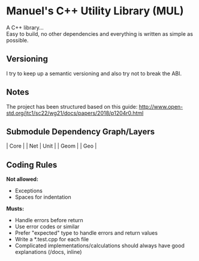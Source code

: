# Manuel's C++ Utility Library (MUL)

A C++ library... \
Easy to build, no other dependencies and everything is written as simple as possible.

## Versioning

I try to keep up a semantic versioning and also try not to break the ABI.

## Notes
The project has been structured based on this guide: http://www.open-std.org/jtc1/sc22/wg21/docs/papers/2018/p1204r0.html

## Submodule Dependency Graph/Layers

| Core |
| Net | Unit |
| Geom |
| Geo |

## Coding Rules

**Not allowed:**
- Exceptions
- Spaces for indentation

**Musts:**
- Handle errors before return
- Use error codes or similar
- Prefer "expected" type to handle errors and return values
- Write a \*.test.cpp for each file
- Complicated implementations/calculations should always have good explanations (/docs, inline)
